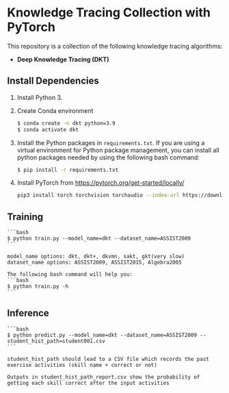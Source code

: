# Knowledge Tracing Collection with PyTorch

This repository is a collection of the following knowledge tracing algorithms:
- **Deep Knowledge Tracing (DKT)**

## Install Dependencies 
1. Install Python 3.
2. <Optional> Create Conda environment

    ```bash
    $ conda create -n dkt python=3.9
    $ conda activate dkt
    ```
3. Install the Python packages in `requirements.txt`. If you are using a virtual environment for Python package management, you can install all python packages needed by using the following bash command:

    ```bash
    $ pip install -r requirements.txt
    ```
4. Install PyTorch from https://pytorch.org/get-started/locally/

    ```bash
    pip3 install torch torchvision torchaudio --index-url https://download.pytorch.org/whl/cu118
    ```


## Training
    ```bash
    $ python train.py --model_name=dkt --dataset_name=ASSIST2009
    ```
    
    model_name options: dkt, dkt+, dkvmn, sakt, gkt(very slow)
    dataset_name options: ASSIST2009, ASSIST2015, Algebra2005

    The following bash command will help you:
    ```bash
    $ python train.py -h
    ```

## Inference
    ```bash
    $ python predict.py --model_name=dkt --dataset_name=ASSIST2009 --student_hist_path=student001.csv
    ```

    student_hist_path should lead to a CSV file which records the past exercise activities (skill name + correct or not)
    
    Outputs in student_hist_path_report.csv show the probability of getting each skill correct after the input activities

